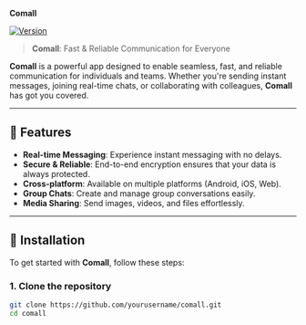 **Comall**

[![Version](https://img.shields.io/badge/version-1.0-blue.svg)](https://github.com/yourusername/comall/releases)

> **Comall**: Fast & Reliable Communication for Everyone

**Comall** is a powerful app designed to enable seamless, fast, and reliable communication for individuals and teams. Whether you're sending instant messages, joining real-time chats, or collaborating with colleagues, **Comall** has got you covered.

---

## 🌟 Features

- **Real-time Messaging**: Experience instant messaging with no delays.
- **Secure & Reliable**: End-to-end encryption ensures that your data is always protected.
- **Cross-platform**: Available on multiple platforms (Android, iOS, Web).
- **Group Chats**: Create and manage group conversations easily.
- **Media Sharing**: Send images, videos, and files effortlessly.

---

## 🚀 Installation

To get started with **Comall**, follow these steps:

### 1. Clone the repository
```bash
git clone https://github.com/yourusername/comall.git
cd comall
